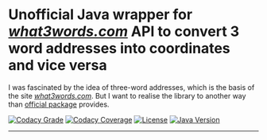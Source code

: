 # Unofficial Java wrapper for _[what3words.com][]_ API to convert 3 word addresses into coordinates and vice versa

I was fascinated by the idea of three-word addresses,
which is the basis of the site _[what3words.com][]_.
But I want to realise the library to another way
than [official package][w3w-java-wrapper] provides.

[![Codacy Grade](https://app.codacy.com/project/badge/Grade/09b4a1319ea84d3aa16732bd09e70523)](https://www.codacy.com/gl/bot-by/what3words-api/dashboard?utm_source=gitlab.com&utm_medium=referral&utm_content=bot-by/what3words-api&utm_campaign=Badge_Grade)
[![Codacy Coverage](https://app.codacy.com/project/badge/Coverage/09b4a1319ea84d3aa16732bd09e70523)](https://www.codacy.com/gl/bot-by/what3words-api/dashboard?utm_source=gitlab.com&utm_medium=referral&utm_content=bot-by/what3words-api&utm_campaign=Badge_Coverage)
[![License](https://img.shields.io/badge/license-Apache%202.0-blue.svg?style=flat)](http://www.apache.org/licenses/LICENSE-2.0.html)
[![Java Version](https://img.shields.io/static/v1?label=java&message=11&color=blue&logo=java&logoColor=E23D28)](https://www.oracle.com/java/technologies/javase-jdk11-downloads.html)

***

[what3words.com]: https://what3words.com/ "It’s the easiest way to find and share exact locations."
[w3w-java-wrapper]: https://github.com/what3words/w3w-java-wrapper "Java library for what3words REST API."
